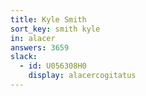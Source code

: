 ```yaml
---
title: Kyle Smith
sort_key: smith kyle
in: alacer
answers: 3659
slack:
  - id: U056308H0
    display: alacercogitatus
---
```

